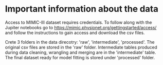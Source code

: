# Important information about the data

Access to MIMIC-III dataset requires credentials. To follow along with the Jupiter notebooks go to https://mimic.physionet.org/gettingstarted/access/ and follow the instructions to gain access and download the csv files.

Crete 3 folders in the data direcotry: 'raw', 'intermediate', 'processed'. The original csv files are stored in the 'raw' folder. Intermediate tables produced during data cleaning, wrangling and merging are in the 'intermediate' table.
The final dataset ready for model fitting is stored under 'processed' folder.
